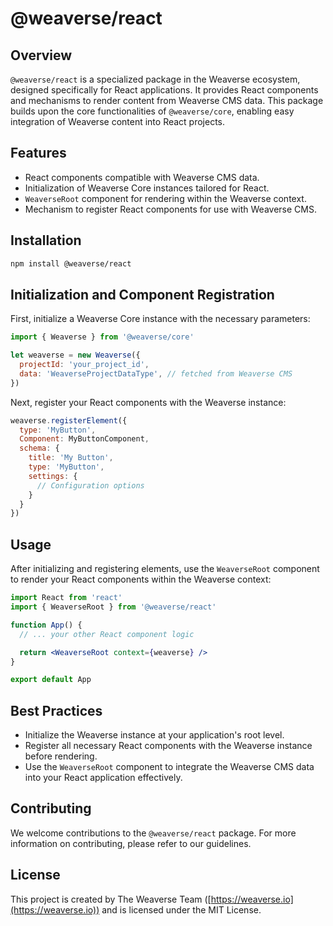 # @weaverse/react

## Overview

`@weaverse/react` is a specialized package in the Weaverse ecosystem, designed specifically for React applications. It
provides React components and mechanisms to render content from Weaverse CMS data. This package builds upon the core
functionalities of `@weaverse/core`, enabling easy integration of Weaverse content into React projects.

## Features

- React components compatible with Weaverse CMS data.
- Initialization of Weaverse Core instances tailored for React.
- `WeaverseRoot` component for rendering within the Weaverse context.
- Mechanism to register React components for use with Weaverse CMS.

## Installation

```bash
npm install @weaverse/react
```

## Initialization and Component Registration

First, initialize a Weaverse Core instance with the necessary parameters:

```jsx
import { Weaverse } from '@weaverse/core'

let weaverse = new Weaverse({
  projectId: 'your_project_id',
  data: 'WeaverseProjectDataType', // fetched from Weaverse CMS
})
```

Next, register your React components with the Weaverse instance:

```jsx
weaverse.registerElement({
  type: 'MyButton',
  Component: MyButtonComponent,
  schema: {
    title: 'My Button',
    type: 'MyButton',
    settings: {
      // Configuration options
    }
  }
})
```

## Usage

After initializing and registering elements, use the `WeaverseRoot` component to render your React components within the
Weaverse context:

```jsx
import React from 'react'
import { WeaverseRoot } from '@weaverse/react'

function App() {
  // ... your other React component logic

  return <WeaverseRoot context={weaverse} />
}

export default App
```

## Best Practices

- Initialize the Weaverse instance at your application's root level.
- Register all necessary React components with the Weaverse instance before rendering.
- Use the `WeaverseRoot` component to integrate the Weaverse CMS data into your React application effectively.

## Contributing

We welcome contributions to the `@weaverse/react` package. For more information on contributing, please refer to our
guidelines.

## License

This project is created by The Weaverse Team ([https://weaverse.io](https://weaverse.io)) and is licensed under the MIT
License.
